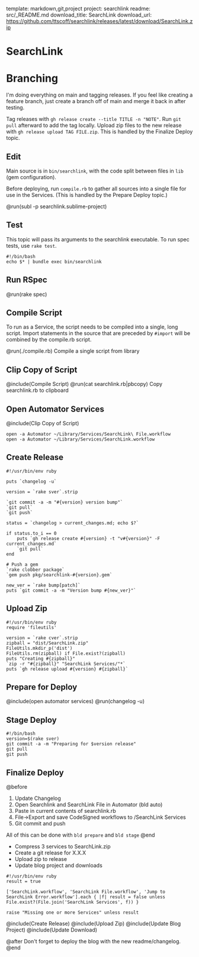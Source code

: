 template: markdown,git,project
project: searchlink
readme: src/_README.md
download_title: SearchLink
download_url: https://github.com/ttscoff/searchlink/releases/latest/download/SearchLink.zip

# SearchLink

# Branching

I'm doing everything on main and tagging releases. If you feel like creating a feature branch, just create a branch off of main and merge it back in after testing.

Tag releases with `gh release create --title TITLE -n "NOTE"`. Run `git pull` afterward to add the tag locally. Upload zip files to the new release with `gh release upload TAG FILE.zip`. This is handled by the Finalize Deploy topic.

## Edit

Main source is in `bin/searchlink`, with the code split between files in `lib` (gem configuration). 

Before deploying, run `compile.rb` to gather all sources into a single file for use in the Services. (This is handled by the Prepare Deploy topic.)

@run(subl -p searchlink.sublime-project)

## Test

This topic will pass its arguments to the searchlink executable. To run spec tests, use `rake test`.

```run
#!/bin/bash
echo $* | bundle exec bin/searchlink
```

## Run RSpec

@run(rake spec)

## Compile Script

To run as a Service, the script needs to be compiled into a single, long script. Import statements in the source that are preceded by `#import` will be combined by the compile.rb script.

@run(./compile.rb) Compile a single script from library

## Clip Copy of Script

@include(Compile Script)
@run(cat searchlink.rb|pbcopy) Copy searchlink.rb to clipboard

## Open Automator Services

@include(Clip Copy of Script)

```run Open the SearchLink services in Automator
open -a Automator ~/Library/Services/SearchLink\ File.workflow
open -a Automator ~/Library/Services/SearchLink.workflow
```

## Create Release

```run Create release with changelog using gh
#!/usr/bin/env ruby

puts `changelog -u`

version = `rake sver`.strip

`git commit -a -m "#{version} version bump"`
`git pull`
`git push`

status = `changelog > current_changes.md; echo $?`

if status.to_i == 0
	puts `gh release create #{version} -t "v#{version}" -F current_changes.md`
	`git pull`
end

# Push a gem
`rake clobber package`
`gem push pkg/searchlink-#{version}.gem`

new_ver = `rake bump[patch]`
puts `git commit -a -m "Version bump #{new_ver}"`
```

## Upload Zip

```run Upload zip of Services
#!/usr/bin/env ruby
require 'fileutils'

version = `rake cver`.strip
zipball = "dist/SearchLink.zip"
FileUtils.mkdir_p('dist')
FileUtils.rm(zipball) if File.exist?(zipball)
puts "Creating #{zipball}"
`zip -r "#{zipball}" "SearchLink Services/"*`
puts `gh release upload #{version} #{zipball}`
```

## Prepare for Deploy

@include(open automator services)
@run(changelog -u)

## Stage Deploy

```run Clean up git
#!/bin/bash
version=$(rake sver)
git commit -a -m "Preparing for $version release"
git pull
git push
```

## Finalize Deploy

@before
1. Update Changelog
1. Open Searchlink and SearchLink File in Automator (bld auto)
2. Paste in current contents of searchlink.rb
3. File->Export and save CodeSigned workflows to /SearchLink Services
4. Git commit and push

All of this can be done with `bld prepare` and `bld stage`
@end

- Compress 3 services to SearchLink.zip
- Create a git release for X.X.X 
- Upload zip to release
- Update blog project and downloads

```run Make sure all 3 services are present
#!/usr/bin/env ruby
result = true

['SearchLink.workflow', 'SearchLink File.workflow', 'Jump to SearchLink Error.workflow'].each { |f| result = false unless File.exist?(File.join('SearchLink Services', f)) }

raise "Missing one or more Services" unless result
```

@include(Create Release)
@include(Upload Zip)
@include(Update Blog Project)
@include(Update Download)

@after
Don't forget to deploy the blog with the new readme/changelog.
@end
